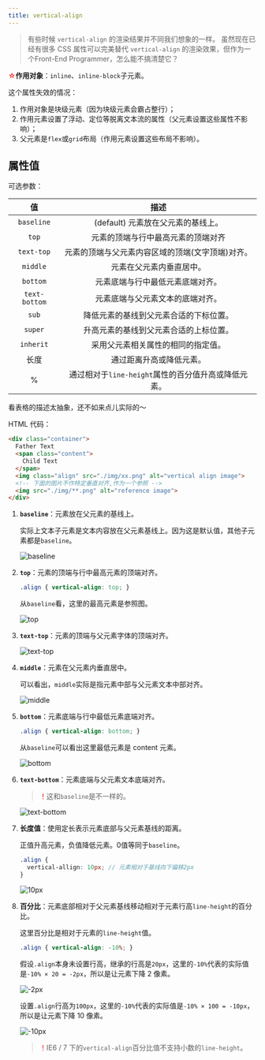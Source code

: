 ```yaml
---
title: vertical-align
---
```


> 有些时候 `vertical-align` 的渲染结果并不同我们想象的一样。
> 虽然现在已经有很多 CSS 属性可以完美替代 `vertical-align` 的渲染效果，但作为一个Front-End Programmer，怎么能不搞清楚它？

<font color="red">☆</font>**作用对象**：`inline`、`inline-block`子元素。

这个属性失效的情况：

1. 作用对象是块级元素（因为块级元素会霸占整行）；
2. 作用元素设置了浮动、定位等脱离文本流的属性（父元素设置这些属性不影响）；
3. 父元素是`flex`或`grid`布局（作用元素设置这些布局不影响）。

## 属性值

可选参数：

|      值       |                        描述                         |
| :-----------: | :-------------------------------------------------: |
|  `baseline`   |         (default) 元素放在父元素的基线上。          |
|     `top`     |         元素的顶端与行中最高元素的顶端对齐          |
|  `text-top`   |  元素的顶端与父元素内容区域的顶端(文字顶端)对齐。   |
|   `middle`    |              元素在父元素内垂直居中。               |
|   `bottom`    |          元素底端与行中最低元素底端对齐。           |
| `text-bottom` |          元素底端与父元素文本的底端对齐。           |
|     `sub`     |       降低元素的基线到父元素合适的下标位置。        |
|    `super`    |       升高元素的基线到父元素合适的上标位置。        |
|   `inherit`   |         采用父元素相关属性的相同的指定值。          |
|     长度      |              通过距离升高或降低元素。               |
|       %       | 通过相对于`line-height`属性的百分值升高或降低元素。 |

看表格的描述太抽象，还不如来点儿实际的～

HTML 代码：

```html
<div class="container">
  Father Text
  <span class="content">
  	Child Text
  </span>
  <img class="align" src="./img/xx.png" alt="vertical align image">
  <!-- 下面的图片不作特定垂直对齐,作为一个参照 -->
  <img src="./img/**.png" alt="reference image">
</div>
```

1. **`baseline`**：元素放在父元素的基线上。

   实际上文本子元素是文本内容放在父元素基线上。因为这是默认值，其他子元素都是`baseline`。

   ![baseline](/images/vertical-align/vertical-align-1.png)

2. **`top`**：元素的顶端与行中最高元素的顶端对齐。

   ```css
   .align { vertical-align: top; }
   ```

   从`baseline`看，这里的最高元素是参照图。

   ![top](/images/vertical-align/vertical-align-2.png)

3. **`text-top`**：元素的顶端与父元素字体的顶端对齐。

   ![text-top](/images/vertical-align/vertical-align-3.png)

4. **`middle`**：元素在父元素内垂直居中。

   可以看出，`middle`实际是指元素中部与父元素文本中部对齐。

   ![middle](/images/vertical-align/vertical-align-4.png)

5. **`bottom`**：元素底端与行中最低元素底端对齐。

   ```css
   .align { vertical-align: bottom; }
   ```

   从`baseline`可以看出这里最低元素是 content 元素。

   ![bottom](/images/vertical-align/vertical-align-5.png)

6. **`text-bottom`**：元素底端与父元素文本底端对齐。

   > <font color="red">！</font>这和`baseline`是不一样的。

   ![text-bottom](/images/vertical-align/vertical-align-6.png)

7. **长度值**：使用定长表示元素底部与父元素基线的距离。

   正值升高元素，负值降低元素。0值等同于`baseline`。 

   ```scss
   .align {
     vertical-allign: 10px; // 元素相对于基线向下偏移2px
   }
   ```

   ![10px](/images/vertical-align/vertical-align-7.png)

8. **百分比**：元素底部相对于父元素基线移动相对于元素行高`line-height`的百分比。

   这里百分比是相对于元素的`line-height`值。

   ```scss
   .align { vertical-align: -10%; }
   ```

   假设`.align`本身未设置行高，继承的行高是`20px`，这里的`-10%`代表的实际值是`-10% × 20 = -2px`，所以是让元素下降 2 像素。

   ![-2px](/images/vertical-align/vertical-align-8.png)

   设置`.align`行高为`100px`，这里的`-10%`代表的实际值是`-10% × 100 = -10px`，所以是让元素下降 10 像素。

   ![-10px](/images/vertical-align/vertical-align-9.png)

   > <font color="red">！</font>IE6 / 7 下的`vertical-align`百分比值不支持小数的`line-height`。